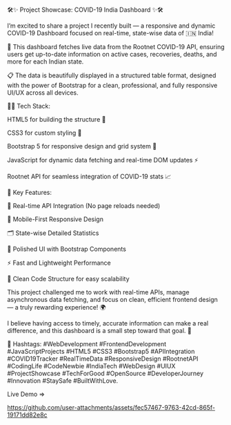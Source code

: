 🛠️✨ Project Showcase: COVID-19 India Dashboard ✨🛠️

I’m excited to share a project I recently built — a responsive and dynamic COVID-19 Dashboard focused on real-time, state-wise data of 🇮🇳 India!

🔗 This dashboard fetches live data from the Rootnet COVID-19 API, ensuring users get up-to-date information on active cases, recoveries, deaths, and more for each Indian state.

📋 The data is beautifully displayed in a structured table format, designed with the power of Bootstrap for a clean, professional, and fully responsive UI/UX across all devices.

🧑‍💻 Tech Stack:

HTML5 for building the structure 📄

CSS3 for custom styling 🎨

Bootstrap 5 for responsive design and grid system 📱

JavaScript for dynamic data fetching and real-time DOM updates ⚡

Rootnet API for seamless integration of COVID-19 stats 📈

🌟 Key Features:

🔄 Real-time API Integration (No page reloads needed)

📱 Mobile-First Responsive Design

🗂️ State-wise Detailed Statistics

🎨 Polished UI with Bootstrap Components

⚡ Fast and Lightweight Performance

🧹 Clean Code Structure for easy scalability

This project challenged me to work with real-time APIs, manage asynchronous data fetching, and focus on clean, efficient frontend design — a truly rewarding experience! 🌍

I believe having access to timely, accurate information can make a real difference, and this dashboard is a small step toward that goal. 🙌

🔖 Hashtags:
#WebDevelopment #FrontendDevelopment #JavaScriptProjects #HTML5 #CSS3 #Bootstrap5 #APIIntegration #COVID19Tracker #RealTimeData #ResponsiveDesign #RootnetAPI #CodingLife #CodeNewbie #IndiaTech #WebDesign #UIUX #ProjectShowcase #TechForGood #OpenSource #DeveloperJourney #Innovation #StaySafe #BuiltWithLove.

 Live Demo =>

https://github.com/user-attachments/assets/fec57467-9763-42cd-865f-19171dd82e8c

